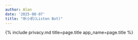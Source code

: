```yaml
---
author: Alan
date: '2025-08-07'
title: "听小机(Listen Bot)"
---
```


{% include privacy.md title=page.title app_name=page.title %}